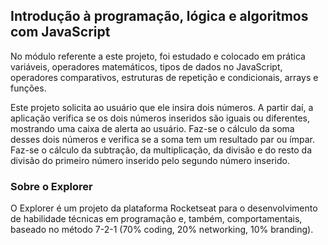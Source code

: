 ## Introdução à programação, lógica e algoritmos com JavaScript

No módulo referente a este projeto, foi estudado e colocado em prática variáveis, operadores matemáticos, tipos de dados no JavaScript, operadores comparativos, estruturas de repetição e condicionais, arrays e funções.

Este projeto solicita ao usuário que ele insira dois números. A partir daí, a aplicação verifica se os dois números inseridos são iguais ou diferentes, mostrando uma caixa de alerta ao usuário. Faz-se o cálculo da soma desses dois números e verifica se a soma tem um resultado par ou ímpar. Faz-se o cálculo da subtração, da multiplicação, da divisão e do resto da divisão do primeiro número inserido pelo segundo número inserido.

### Sobre o Explorer

O Explorer é um projeto da plataforma Rocketseat para o desenvolvimento de habilidade técnicas em programação e, também, comportamentais, baseado no método 7-2-1 (70% coding, 20% networking, 10% branding).